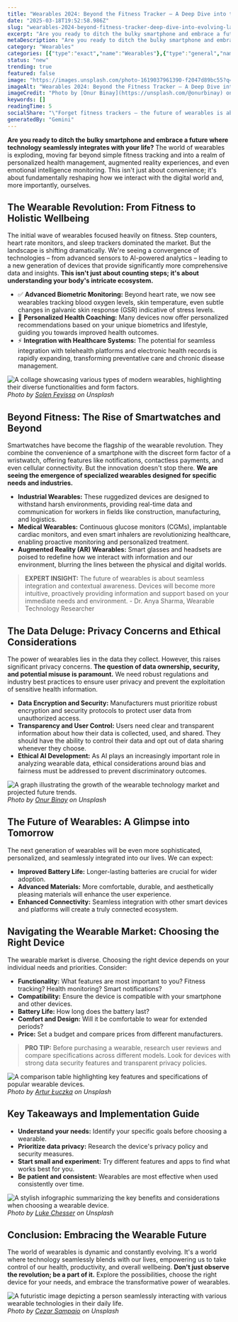 ```yaml
---
title: "Wearables 2024: Beyond the Fitness Tracker – A Deep Dive into the Evolving Landscape"
date: "2025-03-18T19:52:58.986Z"
slug: "wearables-2024-beyond-fitness-tracker-deep-dive-into-evolving-landscape"
excerpt: "Are you ready to ditch the bulky smartphone and embrace a future where technology seamlessly integrates with your life?  The world of wearables is exploding, moving far beyond simple fitness tracking and into a realm of personalized health management, augmented reality experiences, and even emotional intelligence monitoring. This isn't just about convenience; it's about fundamentally reshaping how we interact with the digital world and, more importantly, ourselves."
metaDescription: "Are you ready to ditch the bulky smartphone and embrace a future where technology seamlessly integrates with your life?  The world of wearables is explodin..."
category: "Wearables"
categories: [{"type":"exact","name":"Wearables"},{"type":"general","name":"Consumer Electronics"},{"type":"medium","name":"Human-Computer Interaction"},{"type":"specific","name":"Sensor Technology"},{"type":"niche","name":"Biometric Data Analysis"}]
status: "new"
trending: true
featured: false
image: "https://images.unsplash.com/photo-1619037961390-f2047d89bc55?q=85&w=1200&fit=max&fm=webp&auto=compress"
imageAlt: "Wearables 2024: Beyond the Fitness Tracker – A Deep Dive into the Evolving Landscape"
imageCredit: "Photo by [Onur Binay](https://unsplash.com/@onurbinay) on Unsplash"
keywords: []
readingTime: 5
socialShare: "\"Forget fitness trackers – the future of wearables is about holistic wellbeing, personalized health management, and even emotional intelligence.  The data revolution is here!\""
generatedBy: "Gemini"
---
```




**Are you ready to ditch the bulky smartphone and embrace a future where technology seamlessly integrates with your life?**  The world of wearables is exploding, moving far beyond simple fitness tracking and into a realm of personalized health management, augmented reality experiences, and even emotional intelligence monitoring. This isn't just about convenience; it's about fundamentally reshaping how we interact with the digital world and, more importantly, ourselves.

## The Wearable Revolution: From Fitness to Holistic Wellbeing

The initial wave of wearables focused heavily on fitness.  Step counters, heart rate monitors, and sleep trackers dominated the market.  But the landscape is shifting dramatically.  We're seeing a convergence of technologies – from advanced sensors to AI-powered analytics – leading to a new generation of devices that provide significantly more comprehensive data and insights. **This isn't just about counting steps; it's about understanding your body's intricate ecosystem.**

*   ✅ **Advanced Biometric Monitoring:**  Beyond heart rate, we now see wearables tracking blood oxygen levels, skin temperature, even subtle changes in galvanic skin response (GSR) indicative of stress levels.
*   🔑 **Personalized Health Coaching:**  Many devices now offer personalized recommendations based on your unique biometrics and lifestyle, guiding you towards improved health outcomes.
*   ⚡ **Integration with Healthcare Systems:**  The potential for seamless integration with telehealth platforms and electronic health records is rapidly expanding, transforming preventative care and chronic disease management.

![A collage showcasing various types of modern wearables, highlighting their diverse functionalities and form factors.](https://images.unsplash.com/photo-1596236100223-f3c656de3038?q=85&w=1200&fit=max&fm=webp&auto=compress)
*Photo by [Solen Feyissa](https://unsplash.com/@solenfeyissa) on Unsplash*

## Beyond Fitness: The Rise of Smartwatches and Beyond

Smartwatches have become the flagship of the wearable revolution. They combine the convenience of a smartphone with the discreet form factor of a wristwatch, offering features like notifications, contactless payments, and even cellular connectivity. But the innovation doesn't stop there.  **We are seeing the emergence of specialized wearables designed for specific needs and industries.**

*   **Industrial Wearables:**  These ruggedized devices are designed to withstand harsh environments, providing real-time data and communication for workers in fields like construction, manufacturing, and logistics.
*   **Medical Wearables:**  Continuous glucose monitors (CGMs), implantable cardiac monitors, and even smart inhalers are revolutionizing healthcare, enabling proactive monitoring and personalized treatment.
*   **Augmented Reality (AR) Wearables:**  Smart glasses and headsets are poised to redefine how we interact with information and our environment, blurring the lines between the physical and digital worlds.

> **EXPERT INSIGHT:**  The future of wearables is about seamless integration and contextual awareness. Devices will become more intuitive, proactively providing information and support based on your immediate needs and environment. - Dr. Anya Sharma, Wearable Technology Researcher

## The Data Deluge:  Privacy Concerns and Ethical Considerations

The power of wearables lies in the data they collect.  However, this raises significant privacy concerns.  **The question of data ownership, security, and potential misuse is paramount.**  We need robust regulations and industry best practices to ensure user privacy and prevent the exploitation of sensitive health information.

*   **Data Encryption and Security:**  Manufacturers must prioritize robust encryption and security protocols to protect user data from unauthorized access.
*   **Transparency and User Control:**  Users need clear and transparent information about how their data is collected, used, and shared. They should have the ability to control their data and opt out of data sharing whenever they choose.
*   **Ethical AI Development:**  As AI plays an increasingly important role in analyzing wearable data, ethical considerations around bias and fairness must be addressed to prevent discriminatory outcomes.

![A graph illustrating the growth of the wearable technology market and projected future trends.](https://images.unsplash.com/photo-1619037961390-f2047d89bc55?q=85&w=1200&fit=max&fm=webp&auto=compress)
*Photo by [Onur Binay](https://unsplash.com/@onurbinay) on Unsplash*

## The Future of Wearables:  A Glimpse into Tomorrow

The next generation of wearables will be even more sophisticated, personalized, and seamlessly integrated into our lives.  We can expect:

*   **Improved Battery Life:**  Longer-lasting batteries are crucial for wider adoption.
*   **Advanced Materials:**  More comfortable, durable, and aesthetically pleasing materials will enhance the user experience.
*   **Enhanced Connectivity:**  Seamless integration with other smart devices and platforms will create a truly connected ecosystem.

## Navigating the Wearable Market:  Choosing the Right Device

The wearable market is diverse.  Choosing the right device depends on your individual needs and priorities. Consider:

*   **Functionality:**  What features are most important to you? Fitness tracking? Health monitoring? Smart notifications?
*   **Compatibility:**  Ensure the device is compatible with your smartphone and other devices.
*   **Battery Life:**  How long does the battery last?
*   **Comfort and Design:**  Will it be comfortable to wear for extended periods?
*   **Price:**  Set a budget and compare prices from different manufacturers.

> **PRO TIP:** Before purchasing a wearable, research user reviews and compare specifications across different models. Look for devices with strong data security features and transparent privacy policies.

![A comparison table highlighting key features and specifications of popular wearable devices.](https://images.unsplash.com/photo-1523395243481-163f8f6155ab?q=85&w=1200&fit=max&fm=webp&auto=compress)
*Photo by [Artur Łuczka](https://unsplash.com/@artur_luczka) on Unsplash*

## Key Takeaways and Implementation Guide

*   **Understand your needs:**  Identify your specific goals before choosing a wearable.
*   **Prioritize data privacy:**  Research the device's privacy policy and security measures.
*   **Start small and experiment:**  Try different features and apps to find what works best for you.
*   **Be patient and consistent:**  Wearables are most effective when used consistently over time.

![A stylish infographic summarizing the key benefits and considerations when choosing a wearable device.](https://images.unsplash.com/photo-1434494878577-86c23bcb06b9?q=85&w=1200&fit=max&fm=webp&auto=compress)
*Photo by [Luke Chesser](https://unsplash.com/@lukechesser) on Unsplash*

## Conclusion: Embracing the Wearable Future

The world of wearables is dynamic and constantly evolving.  It's a world where technology seamlessly blends with our lives, empowering us to take control of our health, productivity, and overall wellbeing.  **Don't just observe the revolution; be a part of it.**  Explore the possibilities, choose the right device for your needs, and embrace the transformative power of wearables.

![A futuristic image depicting a person seamlessly interacting with various wearable technologies in their daily life.](https://images.unsplash.com/photo-1580943943004-6a4697b70059?q=85&w=1200&fit=max&fm=webp&auto=compress)
*Photo by [Cezar Sampaio](https://unsplash.com/@cezarsmpio) on Unsplash*



<div class="reading-progress-container">
  <div id="reading-progress" class="reading-progress"></div>
</div>
